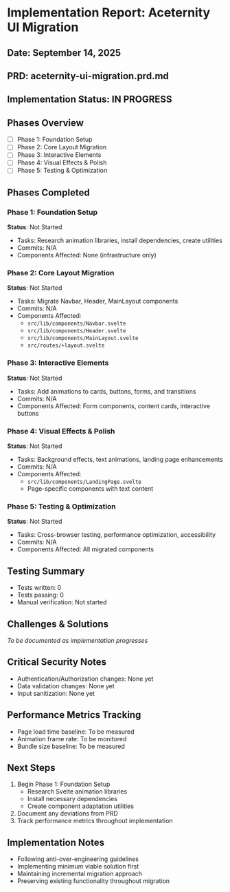 # Implementation Report: Aceternity UI Migration
## Date: September 14, 2025
## PRD: aceternity-ui-migration.prd.md

## Implementation Status: IN PROGRESS

## Phases Overview
- [ ] Phase 1: Foundation Setup
- [ ] Phase 2: Core Layout Migration  
- [ ] Phase 3: Interactive Elements
- [ ] Phase 4: Visual Effects & Polish
- [ ] Phase 5: Testing & Optimization

## Phases Completed

### Phase 1: Foundation Setup
**Status**: Not Started
- Tasks: Research animation libraries, install dependencies, create utilities
- Commits: N/A
- Components Affected: None (infrastructure only)

### Phase 2: Core Layout Migration
**Status**: Not Started
- Tasks: Migrate Navbar, Header, MainLayout components
- Commits: N/A
- Components Affected: 
  - `src/lib/components/Navbar.svelte`
  - `src/lib/components/Header.svelte`
  - `src/lib/components/MainLayout.svelte`
  - `src/routes/+layout.svelte`

### Phase 3: Interactive Elements
**Status**: Not Started
- Tasks: Add animations to cards, buttons, forms, and transitions
- Commits: N/A
- Components Affected: Form components, content cards, interactive buttons

### Phase 4: Visual Effects & Polish
**Status**: Not Started
- Tasks: Background effects, text animations, landing page enhancements
- Commits: N/A
- Components Affected: 
  - `src/lib/components/LandingPage.svelte`
  - Page-specific components with text content

### Phase 5: Testing & Optimization
**Status**: Not Started
- Tasks: Cross-browser testing, performance optimization, accessibility
- Commits: N/A
- Components Affected: All migrated components

## Testing Summary
- Tests written: 0
- Tests passing: 0
- Manual verification: Not started

## Challenges & Solutions
*To be documented as implementation progresses*

## Critical Security Notes
- Authentication/Authorization changes: None yet
- Data validation changes: None yet  
- Input sanitization: None yet

## Performance Metrics Tracking
- Page load time baseline: To be measured
- Animation frame rate: To be monitored
- Bundle size baseline: To be measured

## Next Steps
1. Begin Phase 1: Foundation Setup
   - Research Svelte animation libraries
   - Install necessary dependencies
   - Create component adaptation utilities
2. Document any deviations from PRD
3. Track performance metrics throughout implementation

## Implementation Notes
- Following anti-over-engineering guidelines
- Implementing minimum viable solution first
- Maintaining incremental migration approach
- Preserving existing functionality throughout migration
